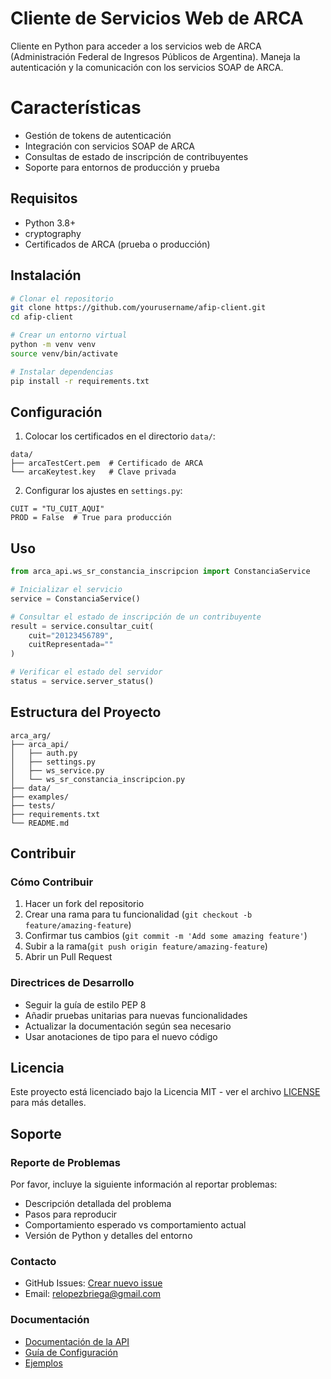 # Cliente de Servicios Web de ARCA

Cliente en Python para acceder a los servicios web de ARCA (Administración Federal de Ingresos Públicos de Argentina). Maneja la autenticación y la comunicación con los servicios SOAP de ARCA.

# Características

- Gestión de tokens de autenticación
- Integración con servicios SOAP de ARCA
- Consultas de estado de inscripción de contribuyentes
- Soporte para entornos de producción y prueba

## Requisitos

- Python 3.8+
- cryptography
- Certificados de ARCA (prueba o producción)

## Instalación

```bash
# Clonar el repositorio
git clone https://github.com/yourusername/afip-client.git
cd afip-client

# Crear un entorno virtual
python -m venv venv
source venv/bin/activate

# Instalar dependencias
pip install -r requirements.txt
```
## Configuración

1. Colocar los certificados en el directorio `data/`:

```
data/
├── arcaTestCert.pem  # Certificado de ARCA
└── arcaKeytest.key   # Clave privada
```

2. Configurar los ajustes en `settings.py`:
```
CUIT = "TU_CUIT_AQUI"
PROD = False  # True para producción
```
## Uso

```python
from arca_api.ws_sr_constancia_inscripcion import ConstanciaService

# Inicializar el servicio
service = ConstanciaService()

# Consultar el estado de inscripción de un contribuyente
result = service.consultar_cuit(
    cuit="20123456789",
    cuitRepresentada=""
)

# Verificar el estado del servidor
status = service.server_status()
```

## Estructura del Proyecto
```
arca_arg/
├── arca_api/
│   ├── auth.py
│   ├── settings.py
│   ├── ws_service.py
│   └── ws_sr_constancia_inscripcion.py
├── data/
├── examples/
├── tests/
├── requirements.txt
└── README.md
```
## Contribuir

### Cómo Contribuir

1. Hacer un fork del repositorio
2. Crear una rama para tu funcionalidad  (`git checkout -b feature/amazing-feature`)
3. Confirmar tus cambios (`git commit -m 'Add some amazing feature'`)
4. Subir a la rama(`git push origin feature/amazing-feature`)
5. Abrir un Pull Request

### Directrices de Desarrollo

- Seguir la guía de estilo PEP 8
- Añadir pruebas unitarias para nuevas funcionalidades
- Actualizar la documentación según sea necesario
- Usar anotaciones de tipo para el nuevo código

## Licencia

Este proyecto está licenciado bajo la Licencia MIT - ver el archivo [LICENSE](LICENSE) para más detalles.

## Soporte

### Reporte de Problemas

Por favor, incluye la siguiente información al reportar problemas:

- Descripción detallada del problema
- Pasos para reproducir
- Comportamiento esperado vs comportamiento actual
- Versión de Python y detalles del entorno

### Contacto

- GitHub Issues: [Crear nuevo issue](https://github.com/relopezbriega/arca_arg/issues)
- Email: relopezbriega@gmail.com

### Documentación

- [Documentación de la API](docs/api.md)
- [Guía de Configuración](docs/configuration.md)
- [Ejemplos](examples/)